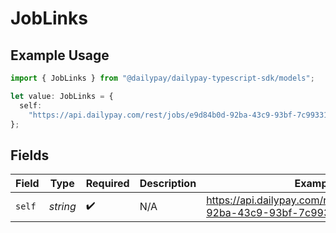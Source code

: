 # JobLinks

## Example Usage

```typescript
import { JobLinks } from "@dailypay/dailypay-typescript-sdk/models";

let value: JobLinks = {
  self:
    "https://api.dailypay.com/rest/jobs/e9d84b0d-92ba-43c9-93bf-7c993313fa6f",
};
```

## Fields

| Field                                                                   | Type                                                                    | Required                                                                | Description                                                             | Example                                                                 |
| ----------------------------------------------------------------------- | ----------------------------------------------------------------------- | ----------------------------------------------------------------------- | ----------------------------------------------------------------------- | ----------------------------------------------------------------------- |
| `self`                                                                  | *string*                                                                | :heavy_check_mark:                                                      | N/A                                                                     | https://api.dailypay.com/rest/jobs/e9d84b0d-92ba-43c9-93bf-7c993313fa6f |